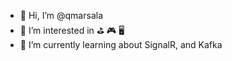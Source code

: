 - 👋 Hi, I’m @qmarsala
- 👀 I’m interested in ⛳ 🎮 🖥️
- 🌱 I’m currently learning about SignalR, and Kafka

<!---
qmarsala/qmarsala is a ✨ special ✨ repository because its `README.md` (this file) appears on your GitHub profile.
You can click the Preview link to take a look at your changes.
--->

